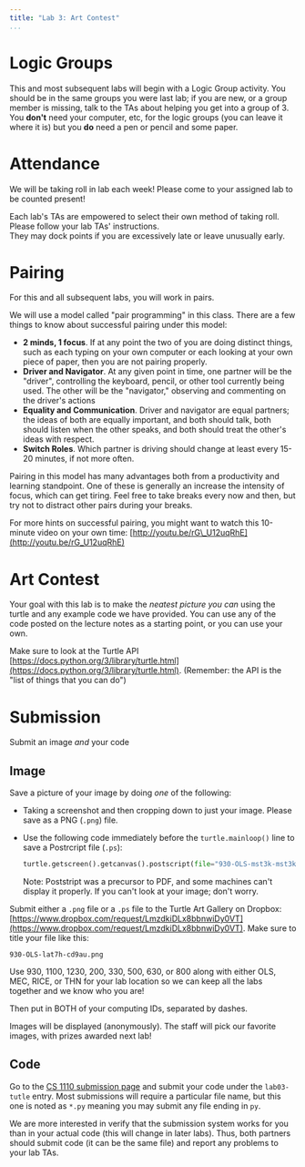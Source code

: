```yaml
---
title: "Lab 3: Art Contest"
...
```


# Logic Groups

This and most subsequent labs will begin with a Logic Group activity.
You should be in the same groups you were last lab; if you are new, or a group member is missing, talk to the TAs about helping you get into a group of 3.
You **don't** need your computer, etc, for the logic groups (you can leave it where it is)
but you **do** need a pen or pencil and some paper.


# Attendance

We will be taking roll in lab each week! Please come to your assigned lab to be counted present!

Each lab's TAs are empowered to select their own method of taking roll.
Please follow your lab TAs' instructions.  
They may dock points if you  are excessively late or leave unusually early.


# Pairing

For this and all subsequent labs, you will work in pairs.

We will use a model called "pair programming" in this class. There are a
few things to know about successful pairing under this model:

-   **2 minds, 1 focus**. If at any point the two of you are doing
    distinct things, such as each typing on your own computer or each
    looking at your own piece of paper, then you are not pairing
    properly.
-   **Driver and Navigator**. At any given point in time, one partner
    will be the "driver", controlling the keyboard, pencil, or other
    tool currently being used. The other will be the "navigator,"
    observing and commenting on the driver's actions
-   **Equality and Communication**. Driver and navigator are equal
    partners; the ideas of both are equally important, and both should
    talk, both should listen when the other speaks, and both should
    treat the other's ideas with respect.
-   **Switch Roles**. Which partner is driving should change at least
    every 15-20 minutes, if not more often.

Pairing in this model has many advantages both from a productivity and
learning standpoint. One of these is generally an increase the intensity
of focus, which can get tiring. Feel free to take breaks every now and
then, but try not to distract other pairs during your breaks.

For more hints on successful pairing, you might want to watch this
10-minute video on your own time:
[http://youtu.be/rG\_U12uqRhE](http://youtu.be/rG_U12uqRhE)

# Art Contest

Your goal with this lab is to make the *neatest picture you can* using
the turtle and any example code we have provided. You can use any of the
code posted on the lecture notes as a starting point, or you can use
your own.

Make sure to look at the Turtle API
[https://docs.python.org/3/library/turtle.html](https://docs.python.org/3/library/turtle.html).
(Remember: the API is the "list of things that you can do")

# Submission

Submit an image *and* your code

## Image 

Save a picture of your image by doing *one* of the following:

-   Taking a screenshot and then cropping down to just your image.
    Please save as a PNG (`.png`) file.

-   Use the following code immediately before the `turtle.mainloop()` line to save a Postrcript file (`.ps`):
    
    ````python
    turtle.getscreen().getcanvas().postscript(file="930-OLS-mst3k-mst3k.ps", colormode="color")
    ````
    
    Note: Poststript was a precursor to PDF, and some machines can't display it properly.
    If you can't look at your image; don't worry.

Submit either a `.png` file or a `.ps` file to the Turtle Art Gallery on Dropbox:
[https://www.dropbox.com/request/LmzdkiDLx8bbnwiDy0VT](https://www.dropbox.com/request/LmzdkiDLx8bbnwiDy0VT).
Make sure to title your file like this:

`930-OLS-lat7h-cd9au.png`

Use 930, 1100, 1230, 200, 330, 500, 630, or 800
along with either OLS, MEC, RICE, or THN for your lab location
so we can keep all the labs together and we know who you are!

Then put in BOTH of your computing IDs, separated by dashes.

Images will be displayed (anonymously).
The staff will pick our favorite images, with prizes awarded next lab!

## Code

Go to the [CS 1110 submission page](https://archimedes.cs.virginia.edu/cs1110/) and submit your code under the `lab03-tutle` entry.
Most submissions will require a particular file name, but this one is noted as `*.py` meaning you may submit any file ending in `py`.

We are more interested in verify that the submission system works for you than in your actual code (this will change in later labs).
Thus, both partners should submit code (it can be the same file) and report any problems to your lab TAs.
